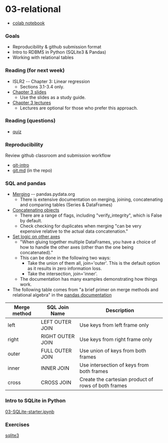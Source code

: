 
# 03-relational

* [colab notebook](https://colab.research.google.com/drive/1NSglk8LLaAgJJEB6bW2uZvR6IZPkgeKj?usp=sharing)

### Goals

* Reproducibility & github submission format
* Intro to RDBMS in Python (SQLite3 & Pandas)
* Working with relational tables

### Reading (for next week)

* ISLR2 -- Chapter 3: Linear regression
  * Sections 3.1-3.4 only.
* [Chapter 3 slides](https://hastie.su.domains/ISLR2/Slides/Ch3_Linear_Regression.pdf)
  * Use the slides as a study guide.
* [Chapter 3 lectures](https://www.dataschool.io/15-hours-of-expert-machine-learning-videos/)
  * Lectures are optional for those who prefer this approach.

### Reading (questions)

* [quiz](quiz.md)

### Reproducibility

Review github classroom and submission workflow

* [git-intro](https://github.com/ds5110/git-intro)
* [git.md](https://github.com/ds5110/git-intro/blob/main/git.md) (in the repo)

### SQL and pandas

* [Merging](https://pandas.pydata.org/docs/user_guide/merging.html) -- pandas.pydata.org
  * There is extensive documentation on merging, joining, concatenating and comparing tables (Series & DataFrames)
* [Concatenating objects](https://pandas.pydata.org/docs/user_guide/merging.html#concatenating-objects)
  * There are a range of flags, including "verify_integrity", which is False by default.
  * Check checking for duplicates when merging "can be very expensive relative to the actual data concatenation."
* [Set logic on other axes](https://pandas.pydata.org/docs/user_guide/merging.html#set-logic-on-the-other-axes)
  * "When gluing together multiple DataFrames, you have a choice of how to handle the other axes (other than the one being concatenated)." 
  * This can be done in the following two ways:
    * Take the union of them all, join='outer'. This is the default option as it results in zero information loss.
    * Take the intersection, join='inner'.
  * The documentation has many examples demonstrating how things work.
* The following table comes from "a brief primer on merge methods and relational algebra" in the [pandas documentation](https://pandas.pydata.org/pandas-docs/stable/user_guide/merging.html#brief-primer-on-merge-methods-relational-algebra)

| Merge method | SQL Join Name | Description |
| ---          | ---           | ---         |
| left | LEFT OUTER JOIN | Use keys from left frame only |
| right | RIGHT OUTER JOIN | Use keys from right frame only |
| outer | FULL OUTER JOIN | Use union of keys from both frames |
| inner | INNER JOIN | Use intersection of keys from both frames |
| cross | CROSS JOIN | Create the cartesian product of rows of both frames |

### Intro to SQLite in Python

[03-SQLite-starter.ipynb](notebooks/03-SQLite-starter.ipynb)

### Exercises

[sqlite3](sqlite3.md)
